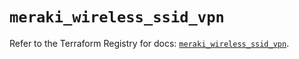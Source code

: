 # `meraki_wireless_ssid_vpn`

Refer to the Terraform Registry for docs: [`meraki_wireless_ssid_vpn`](https://registry.terraform.io/providers/ciscodevnet/meraki/1.7.1/docs/resources/wireless_ssid_vpn).
